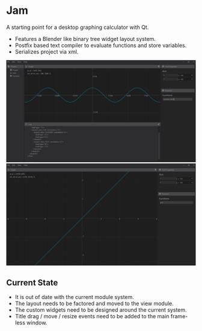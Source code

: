 # Jam

A starting point for a desktop graphing calculator with Qt.

- Features a Blender like binary tree widget layout system.
- Postfix based text compiler to evaluate functions and store variables.
- Serializes project via xml.

![Im1](Extras/Design/01.png)
![Im1](Extras/Design/02.png)

## Current State

+ It is out of date with the current module system.  
+ The layout needs to be factored and moved to the view module. 
+ The custom widgets need to be designed around the current system. 
+ Title drag / move / resize events need to be added to the main frame-less window. 
